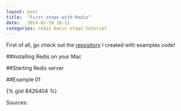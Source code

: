 ```yaml
---
layout: post
title:  "First steps with Redis"
date:   2014-01-10 16:11
categories: redis basic steps tutorial
---
```


First of all, go check out the [repository][repositoryurl] I created with examples code!

##Installing Redis on your Mac  

##Starting Redis server

##Example 01 

{% gist 8426404 %}


Sources:





<!-- [id_ref]: URL--> 
[repositoryurl]: https://github.com/joaquindev/redis101
[tryredis]: http://try.redis.io


